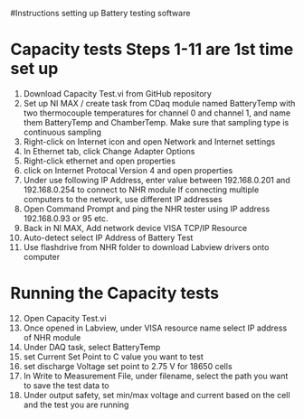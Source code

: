 #Instructions setting up Battery testing software

# Capacity tests Steps 1-11 are 1st time set up

1. Download Capacity Test.vi from GitHub repository
2. Set up NI MAX / create task from CDaq module named BatteryTemp with two thermocouple temperatures for
   channel 0 and channel 1, and name them BatteryTemp and ChamberTemp. Make sure that sampling type
   is continuous sampling
4. Right-click on Internet icon and open Network and Internet settings
5. In Ethernet tab, click Change Adapter Options
6. Right-click ethernet and open properties
7. click on Internet Protocal Version 4 and open properties
8. Under use following IP Address, enter value between 192.168.0.201 and 192.168.0.254 to connect to NHR module
   If connecting multiple computers to the network, use different IP addresses
9. Open Command Prompt and ping the NHR tester using IP address 192.168.0.93 or 95 etc.
10. Back in NI MAX, Add network device VISA TCP/IP Resource
11. Auto-detect select IP Address of Battery Test
12. Use flashdrive from NHR folder to download Labview drivers onto computer

# Running the Capacity tests
12. Open Capacity Test.vi
13. Once opened in Labview, under VISA resource name select IP address of NHR module
14. Under DAQ task, select BatteryTemp
15. set Current Set Point to C value you want to test
16. set discharge Voltage set point to 2.75 V for 18650 cells
17. In Write to Measurement File, under filename, select the path you want to save the test data to
18. Under output safety, set min/max voltage and current based on the cell and the test you are running
